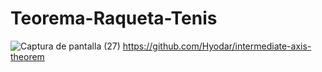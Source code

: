 # Teorema-Raqueta-Tenis
![Captura de pantalla (27)](https://github.com/davidgfb/Teorema-Raqueta-Tenis/assets/20667923/7f948781-980b-4c69-9e22-633f1cfed8b8)
https://github.com/Hyodar/intermediate-axis-theorem
